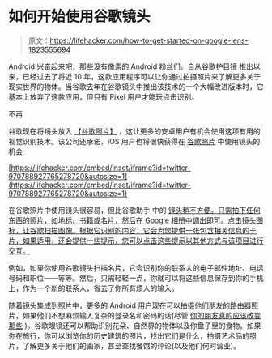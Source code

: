 # 如何开始使用谷歌镜头

> 原文：<https://lifehacker.com/how-to-get-started-on-google-lens-1823555694>

Android:兴奋起来吧，那些没有像素的 Android 粉丝们。自从谷歌护目镜 推出以来，已经过去了将近 10 年，这款应用程序可以让你通过拍摄照片来了解更多关于现实世界的物体。当谷歌去年在谷歌镜头中推出该技术的一个大幅改进版本时，它基本上放弃了这款应用，但只有 Pixel 用户才能玩点击识别。



不再

谷歌现在将镜头放入 [【谷歌照片】](https://play.google.com/store/apps/details?id=com.google.android.apps.photos&hl=en) ，这让更多的安卓用户有机会使用这项有用的视觉识别技术。该公司还承诺，iOS 用户也将很快获得在 [谷歌照片](https://itunes.apple.com/us/app/google-photos/id962194608?mt=8) 中使用镜头的机会

 [https://lifehacker.com/embed/inset/iframe?id=twitter-970788927765278720&autosize=1](https://lifehacker.com/embed/inset/iframe?id=twitter-970788927765278720&autosize=1) 

在谷歌照片中使用镜头很容易，但比谷歌助手 中的 [镜头稍不方便。只需拍下任何东西的照片，如地标、书籍或名片，然后在 Google 相册中调出即可。点击镜头图标，让谷歌扫描图像。根据它识别的内容，它会为您提供一张包含相关信息的卡片，如果适用，还会提供一些提示，您可以点击这些提示以其他方式与该项目进行交互。](https://blog.google/products/assistant/learn-more-about-world-around-you-google-lens-and-assistant/)

例如，如果你使用谷歌镜头扫描名片，它会识别你的联系人的电子邮件地址、电话号码和职位——等等。然后，只需轻轻一点，你就可以将这些信息保存到你的手机上，作为一个新的联系人，省去了你所有烦人的输入。



随着镜头集成到照片中，更多的 Android 用户现在可以拍摄他们朋友的路由器照片，如果他们不想麻烦输入复杂的登录名和密码的话(尽管 [你的朋友真的应该改变那些](https://lifehacker.com/the-most-important-security-settings-to-change-on-your-1573958554#_ga=2.187289640.1235577887.1520260517-392757988.1502389723) )。谷歌眼镜还可以帮助识别花朵、自然界的物体以及你盘子里的食物。如果你在旅行，你可以浏览你的历史建筑的照片，找出它们是什么，拍摄艺术品的照片，了解更多关于他们的画家，甚至查找餐馆的评论(以及他们何时营业)。